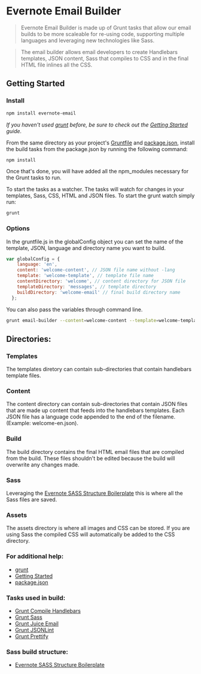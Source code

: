 # Evernote Email Builder

> Evernote Email Builder is made up of Grunt tasks that allow our email builds to be more scaleable for re-using code, supporting multiple languages and leveraging new technologies like Sass.

> The email builder allows email developers to create Handlebars templates, JSON content, Sass that compiles to CSS and in the final HTML file inlines all the CSS.

## Getting Started

### Install
```bash
npm install evernote-email
```

_If you haven't used [grunt](http://gruntjs.com/) before, be sure to check out the [Getting Started](http://gruntjs.com/getting-started) guide._

From the same directory as your project's [Gruntfile](http://gruntjs.com/api/grunt.file) and [package.json](https://www.npmjs.org/doc/files/package.json.html), install the build tasks from the package.json by running the following command:

```bash
npm install
```

Once that's done, you will have added all the npm_modules necessary for the Grunt tasks to run.

To start the tasks as a watcher. The tasks will watch for changes in your templates, Sass, CSS, HTML and JSON files. To start the grunt watch simply run:

```bash
grunt
```

### Options
In the gruntfile.js in the globalConfig object you can set the name of the template, JSON, language and directory name you want to build.

```js
var globalConfig = {
    language: 'en',
    content: 'welcome-content', // JSON file name without -lang
    template: 'welcome-template', // template file name
    contentDirectory: 'welcome', // content directory for JSON file
    templateDirectory: 'messages', // template directory
    buildDirectory: 'welcome-email' // final build directory name
  };
```

You can also pass the variables through command line.

```bash
grunt email-builder --content=welcome-content --template=welcome-template --contentDirectory=welcome --templateDirectory=messages --buildDirectory=welcome-email --lang=en
```

## Directories:
### Templates
The templates diretory can contain sub-directories that contain handlebars template files.

### Content
The content directory can contain sub-directories that contain JSON files that are made up content that feeds into the handlebars templates. Each JSON file has a language code appended to the end of the filename. (Example: welcome-en.json).

### Build
The build directory contains the final HTML email files that are compiled from the build. These files shouldn't be edited because the build will overwrite any changes made.

### Sass
Leveraging the [Evernote SASS Structure Boilerplate](https://github.com/evernote/sass-build-structure) this is where all the Sass files are saved.

### Assets
The assets directory is where all images and CSS can be stored. If you are using Sass the compiled CSS will automatically be added to the CSS directory.

### For additional help:
* [grunt](http://gruntjs.com/)
* [Getting Started](https://github.com/gruntjs/grunt/blob/devel/docs/getting_started.md)
* [package.json](https://npmjs.org/doc/json.html)

### Tasks used in build:
* [Grunt Compile Handlebars](https://github.com/patrickkettner/grunt-compile-handlebars)
* [Grunt Sass](https://github.com/sindresorhus/grunt-sass)
* [Grunt Juice Email](https://github.com/disintegrator/grunt-juice-email)
* [Grunt JSONLint](https://github.com/brandonramirez/grunt-jsonlint)
* [Grunt Prettify](https://github.com/jonschlinkert/grunt-prettify)

### Sass build structure:
* [Evernote SASS Structure Boilerplate](https://github.com/evernote/sass-build-structure)

